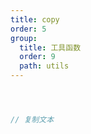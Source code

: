 ```yaml
---
title: copy
order: 5
group:
  title: 工具函数
  order: 9
  path: utils
---
```



```jsx



// 复制文本



```
